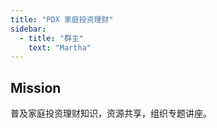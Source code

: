 ```yaml
---
title: "PDX 家庭投资理财"
sidebar:
  - title: "群主"
    text: "Martha"
---
```


## Mission
普及家庭投资理财知识，资源共享，组织专题讲座。
